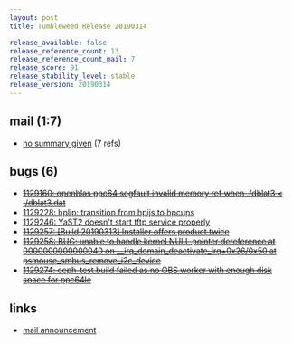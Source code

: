 ```yaml
---
layout: post
title: Tumbleweed Release 20190314

release_available: false
release_reference_count: 13
release_reference_count_mail: 7
release_score: 91
release_stability_level: stable
release_version: 20190314
---
```


## mail (1:7)

- [no summary given](https://lists.opensuse.org/opensuse-factory/2019-03/msg00213.html) (7 refs)

## bugs (6)

<!--more-->

- ~~[1129160: openblas ppc64 segfault invalid memory ref when ./dblat3 < ./dblat3.dat](https://bugzilla.opensuse.org/show_bug.cgi?id=1129160)~~
- [1129228: hplip: transition from hpijs to hpcups](https://bugzilla.opensuse.org/show_bug.cgi?id=1129228)
- [1129246: YaST2 doesn't start tftp service properly](https://bugzilla.opensuse.org/show_bug.cgi?id=1129246)
- ~~[1129257: \[Build 20190313\] Installer offers product twice](https://bugzilla.opensuse.org/show_bug.cgi?id=1129257)~~
- ~~[1129258: BUG: unable to handle kernel NULL pointer dereference at 0000000000000040 on __irq_domain_deactivate_irq+0x26/0x50 at psmouse_smbus_remove_i2c_device](https://bugzilla.opensuse.org/show_bug.cgi?id=1129258)~~
- ~~[1129274: ceph-test build failed as no OBS worker with enough disk space for ppc64le](https://bugzilla.opensuse.org/show_bug.cgi?id=1129274)~~



## links

- [mail announcement](https://lists.opensuse.org/opensuse-factory/2019-03/msg00190.html)
